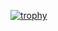 [![trophy](https://github-profile-trophy.vercel.app/?username=camilavinik&row=1&column=5&theme=gruvbox)](https://github.com/ryo-ma/github-profile-trophy)
